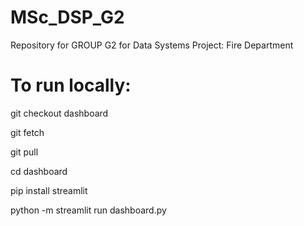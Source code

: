 # MSc_DSP_G2

Repository for GROUP G2 for Data Systems Project: Fire Department 

# To run locally:

git checkout dashboard

git fetch

git pull

cd dashboard


pip install streamlit


python -m streamlit run dashboard.py
